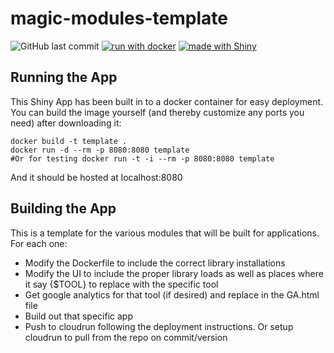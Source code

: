 # magic-modules-template
![GitHub last commit](https://img.shields.io/github/last-commit/alemenze/magic-dimension-reduction)
[![run with docker](https://img.shields.io/badge/run%20with-docker-0db7ed?labelColor=000000&logo=docker)](https://www.docker.com/)
[![made with Shiny](https://img.shields.io/badge/R-Shiny-blue)](https://shiny.rstudio.com/)

## Running the App
This Shiny App has been built in to a docker container for easy deployment. You can build the image yourself (and thereby customize any ports you need) after downloading it:
```
docker build -t template .
docker run -d --rm -p 8080:8080 template
#Or for testing docker run -t -i --rm -p 8080:8080 template
```
And it should be hosted at localhost:8080

## Building the App
This is a template for the various modules that will be built for applications. For each one:
- Modify the Dockerfile to include the correct library installations
- Modify the UI to include the proper library loads as well as places where it say {$TOOL} to replace with the specific tool
- Get google analytics for that tool (if desired) and replace in the GA.html file
- Build out that specific app
- Push to cloudrun following the deployment instructions. Or setup cloudrun to pull from the repo on commit/version